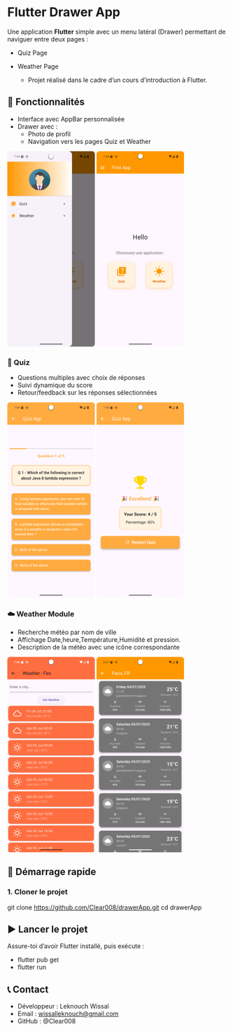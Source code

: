 # Flutter Drawer App

Une application **Flutter** simple avec un menu latéral (Drawer) permettant de naviguer entre deux pages :
* Quiz Page
* Weather Page

  - Projet réalisé dans le cadre d’un cours d’introduction à Flutter.
  
## 📱 Fonctionnalités

- Interface avec AppBar personnalisée
- Drawer avec :
  - Photo de profil
  - Navigation vers les pages Quiz et Weather

<img src="/images/Drawer.png" alt="Aperçu du Chat" width="200" />
<img src="/images/Mainpage.png" alt="Aperçu du Chat" width="200" />

### 🎯 Quiz
- Questions multiples avec choix de réponses
- Suivi dynamique du score
- Retour/feedback sur les réponses sélectionnées

<img src="/images/quiz.png" alt="Aperçu du Chat" width="200" />

<img src="/images/quiz2.png" alt="Aperçu du Chat" width="200" />

### ☁️ Weather Module
- Recherche météo par nom de ville
- Affichage Date,heure,Température,Humidité et pression.
- Description de la météo avec une icône correspondante
  
<img src="/images/weather.png" alt="Weather" width="200" />
<img src="/images/Capture-Weather.png" alt="Capture-Weather" width="200" />

## 🚀 Démarrage rapide

### 1. Cloner le projet

git clone https://github.com/Clear008/drawerApp.git
cd drawerApp

## ▶️ Lancer le projet
Assure-toi d’avoir Flutter installé, puis exécute :

- flutter pub get
- flutter run

## 📞 Contact
- Développeur : Leknouch Wissal
- Email : wissalleknouch@gmail.com
- GitHub : @Clear008